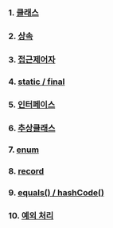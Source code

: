 ### 1. [클래스](/week01/jongwon/종원클래스.md)
### 2. [상속](https://23jw.tistory.com/84)
### 3. [접근제어자](https://23jw.tistory.com/85)
### 4. [static / final](https://23jw.tistory.com/86)
### 5. [인터페이스](https://23jw.tistory.com/87)
### 6. [추상클래스]()
### 7. [enum]()
### 8. [record]()
### 9. [equals() / hashCode()]()
### 10. [예외 처리]()
